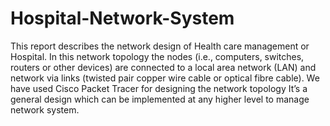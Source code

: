 # Hospital-Network-System

This report describes the network design of Health care management or Hospital. In this network topology the nodes (i.e., computers, switches, routers or other devices) are connected to a local area network (LAN) and network via links (twisted pair copper wire cable or optical fibre cable). We have used Cisco Packet Tracer for designing the network topology It’s a general design which can be implemented at any higher level to manage network system.


